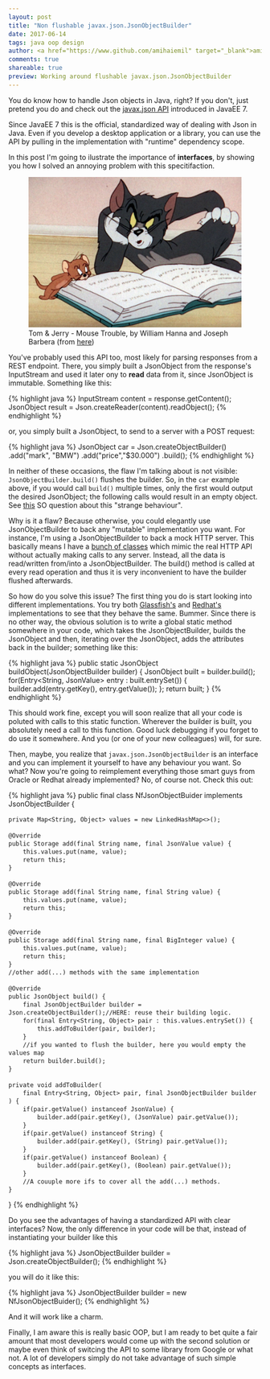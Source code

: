 ```yaml
---
layout: post
title: "Non flushable javax.json.JsonObjectBuilder"
date: 2017-06-14
tags: java oop design
author: <a href="https://www.github.com/amihaiemil" target="_blank">amihaiemil</a>
comments: true
shareable: true
preview: Working around flushable javax.json.JsonObjectBuilder
---
```


You do know how to handle Json objects in Java, right? If you don't, just pretend you do and
check out the [javax.json API](https://docs.oracle.com/javaee/7/api/javax/json/package-frame.html) introduced
in JavaEE 7.

Since JavaEE 7 this is the official, standardized way of dealing with Json in Java. Even if you develop a desktop
application or a library, you can use the API by pulling in the implementation with "runtime" dependency scope.

In this post I'm going to ilustrate the importance of <b>interfaces</b>, by showing you how I solved an annoying problem
with this specitifaction.

<figure class="articleimg">
 <img src="/images/mouse_trouble.PNG" alt="Mouse Trouble">
 <figcaption>
 Tom & Jerry - Mouse Trouble, by  William Hanna and Joseph Barbera (from <a target="\_blank" href="http://tomandjerrycaps.blogspot.co.at/">here</a>)
 </figcaption>
</figure>

You've probably used this API too, most likely for parsing responses from a REST endpoint. There, you simply built a JsonObject
from the response's InputStream and used it later ony to <b>read</b> data from it, since JsonObject is immutable. Something like this:

{% highlight java %}
InputStream content = response.getContent();
JsonObject result = Json.createReader(content).readObject();
{% endhighlight %}

or, you simply built a JsonObject, to send to a server with a POST request:

{% highlight java %}
JsonObject car = Json.createObjectBuilder()
                     .add("mark", "BMW")
                     .add("price","$30.000")
                     .build();
{% endhighlight %}

In neither of these occasions, the flaw I'm talking about is not visible: ``JsonObjectBuilder.build()`` flushes the builder.
So, in the ``car`` example above, if you would call ``build()`` multiple times, only the first would output the desired JsonObject; the following calls
would result in an empty object. See [this](https://stackoverflow.com/questions/35187129/javax-json-strange-behavior) SO question about this "strange behaviour".

Why is it a flaw? Because otherwise, you could elegantly use JsonObjectBuilder to back any "mutable" implementation you want. For instance,
I'm using a JsonObjectBuilder to back a mock HTTP server. This basically means I have a [bunch of classes](https://github.com/decorators-squad/versioneye-api/blob/master/src/main/java/com/amihaiemil/versioneye/MkVersionEye.java) which mimic the real
HTTP API without actually making calls to any server. Instead, all the data is read/written from/into a JsonObjectBuilder. The build() method is called at every
read operation and thus it is very inconvenient to have the builder flushed afterwards.

So how do you solve this issue? The first thing you do is start looking into different implementations. You try both [Glassfish's](https://mvnrepository.com/artifact/org.glassfish/javax.json)
and [Redhat's](https://mvnrepository.com/artifact/org.jboss.resteasy/resteasy-json-p-provider/3.1.3.Final) implementations to see that they behave the same. Bummer.
Since there is no other way, the obvious solution is to write a global static method somewhere in your code, which takes the JsonObjectBuilder, builds the JsonObject and then, iterating over the JsonObject, adds the attributes back in the builder; something like this:

{% highlight java %}
public static JsonObject buildObject(JsonObjectBuilder builder) {
    JsonObject built = builder.build();
    for(Entry<String, JsonValue> entry : built.entrySet()) {
      builder.add(entry.getKey(), entry.getValue());
    };
    return built;
}
{% endhighlight %}

This should work fine, except you will soon realize that all your code is poluted with calls to this static function. Wherever the builder is built, you absolutely need a call
to this function. Good luck debugging if you forget to do use it somewhere. And you (or one of your new colleagues) will, for sure.

Then, maybe, you realize that ``javax.json.JsonObjectBuilder`` is an interface and you can implement it yourself to have any behaviour you want.
So what? Now you're going to reimplement everything those smart guys from Oracle or Redhat already implemented? No, of course not. Check this out:

{% highlight java %}
public final class NfJsonObjectBuider implements JsonObjectBuilder {

    private Map<String, Object> values = new LinkedHashMap<>();

    @Override
    public Storage add(final String name, final JsonValue value) {
        this.values.put(name, value);
        return this;
    }

    @Override
    public Storage add(final String name, final String value) {
        this.values.put(name, value);
        return this;
    }

    @Override
    public Storage add(final String name, final BigInteger value) {
        this.values.put(name, value);
        return this;
    }
    //other add(...) methods with the same implementation

    @Override
    public JsonObject build() {
        final JsonObjectBuilder builder = Json.createObjectBuilder();//HERE: reuse their building logic.
        for(final Entry<String, Object> pair : this.values.entrySet()) {
            this.addToBuilder(pair, builder);
        }
        //if you wanted to flush the builder, here you would empty the values map
        return builder.build();
    }

    private void addToBuilder(
        final Entry<String, Object> pair, final JsonObjectBuilder builder
    ) {
        if(pair.getValue() instanceof JsonValue) {
            builder.add(pair.getKey(), (JsonValue) pair.getValue());
        }
        if(pair.getValue() instanceof String) {
            builder.add(pair.getKey(), (String) pair.getValue());
        }
        if(pair.getValue() instanceof Boolean) {
            builder.add(pair.getKey(), (Boolean) pair.getValue());
        }
        //A couuple more ifs to cover all the add(...) methods.
    }
}
{% endhighlight %}

Do you see the advantages of having a standardized API with clear interfaces?
Now, the only difference in your code will be that, instead of instantiating your builder like this

{% highlight java %}
JsonObjectBuilder builder = Json.createObjectBuilder();
{% endhighlight %}

you will do it like this:

{% highlight java %}
JsonObjectBuilder builder = new NfJsonObjectBuider();
{% endhighlight %}

And it will work like a charm.

Finally, I am aware this is really basic OOP, but I am ready to bet quite a fair amount that most developers would come up
with the second solution or maybe even think of switcing the API to some library from Google or what not. A lot of developers simply
do not take advantage of such simple concepts as interfaces.
